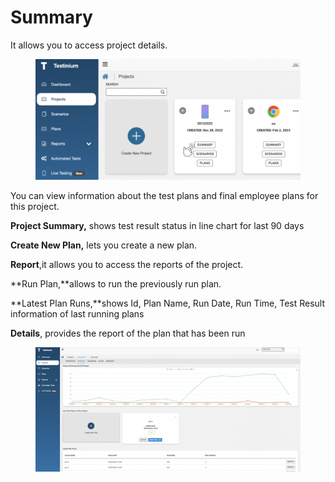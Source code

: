 # Summary

It allows you to access project details.

<figure><img src="../../.gitbook/assets/Ekran Resmi 2023-06-20 09.49.44.png" alt=""><figcaption></figcaption></figure>

You can view information about the test plans and final employee plans for this project.

**Project Summary,** shows test result status in line chart for last 90 days

**Create New Plan,** lets you create a new plan.

**Report**,it allows you to access the reports of the project.

\*\*Run Plan,\*\*allows to run the previously run plan.

\*\*Latest Plan Runs,\*\*shows Id, Plan Name, Run Date, Run Time, Test Result information of last running plans

**Details**, provides the report of the plan that has been run

<figure><img src="../../.gitbook/assets/Ekran Resmi 2023-06-20 14.31.34 (1).png" alt=""><figcaption></figcaption></figure>
